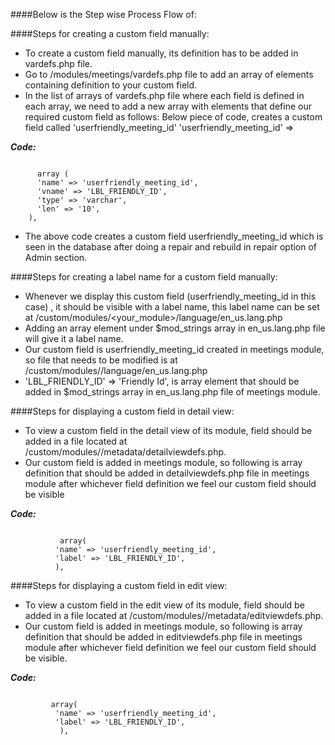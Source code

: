 ####Below is the Step wise Process Flow of:

####Steps for creating a custom field manually:
*	To create a custom field manually, its definition has to be added in vardefs.php file.
*	Go to <root>/modules/meetings/vardefs.php file to add an array of elements containing definition to your custom field.
*	In the list of arrays of vardefs.php file where each field is defined in each array, we need to add a new array with elements that define our required custom field as follows:
	Below piece of code, creates a custom field called 'userfriendly_meeting_id'
	'userfriendly_meeting_id' =>

**_Code:_**
	
```

      array (
	  'name' => 'userfriendly_meeting_id',
   	  'vname' => 'LBL_FRIENDLY_ID',
	  'type' => 'varchar',
  	  'len' => '10',
    ),

```

*	The above code creates a custom field userfriendly_meeting_id which is seen in the database after doing a repair and rebuild in repair option of Admin section.

####Steps for creating a label name for a custom field manually:
*	Whenever we display this custom field (userfriendly_meeting_id in this case) , it should be visible with a label name, this label name can be set at <root>/custom/modules/<your_module>/language/en_us.lang.php
*	Adding an array element under $mod_strings array in en_us.lang.php file will give it a label name.
*	Our custom field is userfriendly_meeting_id created in meetings module, so file that needs to be modified is at <root>/custom/modules/<meetings>/language/en_us.lang.php
*	'LBL_FRIENDLY_ID' => 'Friendly Id', is array element that should be added in $mod_strings array in en_us.lang.php file of meetings module.

####Steps for displaying a custom field in detail view:
*	To view a custom field in the detail view of its module, field should be added in a file located at <root>/custom/modules/<your module>/metadata/detailviewdefs.php.
*	Our custom field is added in meetings module, so following is array definition that should be added in detailviewdefs.php file in meetings module after whichever field definition we feel our custom field should be visible

**_Code:_**
	
```

           array(
  		  'name' => 'userfriendly_meeting_id',
  		  'label' => 'LBL_FRIENDLY_ID',   		 
  		  ),	

```

####Steps for displaying a custom field in edit view:
*	To view a custom field in the edit view of its module, field should be added in a file located at <root>/custom/modules/<your module>/metadata/editviewdefs.php.
*	Our custom field is added in meetings module, so following is array definition that should be added in editviewdefs.php file in meetings module after whichever field definition we feel our custom field should be visible.

**_Code:_**
	
```

         array(
  		  'name' => 'userfriendly_meeting_id',
  		  'label' => 'LBL_FRIENDLY_ID',   		 
  		   ),	

```

